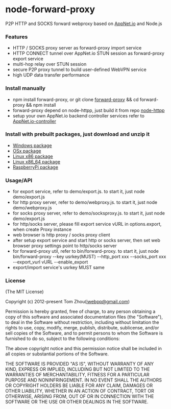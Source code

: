 node-forward-proxy
===============

P2P HTTP and SOCKS forward webproxy based on [AppNet.io](https://github.com/InstantWebP2P/appnet.io) and Node.js

### Features

* HTTP / SOCKS proxy server as forward-proxy import service
* HTTP CONNECT tunnel over AppNet.io STUN session as forward-proxy export service
* multi-hop relay over STUN session
* secure P2P proxy tunnel to build user-defined WebVPN service
* high UDP data transfer performance

### Install manually
* npm install forward-proxy, or git clone [forward-proxy](https://github.com/InstantWebP2P/forward-proxy.git) && cd forward-proxy && npm install
* forward-proxy depend on node-httpp, just build it from repo [node-httpp](https://github.com/InstantWebP2P/node-httpp)
* setup your own AppNet.io backend controller services refer to [AppNet.io-controller](https://github.com/InstantWebP2P/appnet.io-controller)

### Install with prebuilt packages, just download and unzip it
* [Windows package](https://github.com/InstantWebP2P/node-forward-proxy/archive/pkg-release-windows.zip)
* [OSx package](https://github.com/InstantWebP2P/node-forward-proxy/archive/pkg-release-osx.zip)
* [Linux x86 package](https://github.com/InstantWebP2P/node-forward-proxy/archive/pkg-release-linux32.zip)
* [Linux x86_64 package](https://github.com/InstantWebP2P/node-forward-proxy/archive/pkg-release-linux64.zip)
* [RaspberryPi package](https://github.com/InstantWebP2P/node-forward-proxy/archive/pkg-release-pi.zip)

### Usage/API
* for export service, refer to demo/export.js. to start it, just node demo/export.js
* for http proxy server, refer to demo/webproxy.js. to start it, just node demo/webproxy.js
* for socks proxy server, refer to demo/socksproxy.js. to start it, just node demo/export.js
* for http/socks server, please fill export service vURL in options.export, when create Proxy instance
* web browser is http proxy / socks proxy client
* after setup export service and start http or socks server, then set web browser proxy settings point to http/socks server
* for forward-proxy util, refer to bin/forward-proxy. to start it, just node bin/forward-proxy --key usrkey(MUST) --http_port xxx --socks_port xxx --export_vurl vURL --enable_export
* export/import service's usrkey MUST same

### License

(The MIT License)

Copyright (c) 2012-present Tom Zhou(iwebpp@gmail.com)

Permission is hereby granted, free of charge, to any person obtaining a copy of this software and associated documentation files (the "Software"), to deal in the Software without restriction, including without limitation the rights to use, copy, modify, merge, publish, distribute, sublicense, and/or sell copies of the Software, and to permit persons to whom the Software is furnished to do so, subject to the following conditions:

The above copyright notice and this permission notice shall be included in all copies or substantial portions of the Software.

THE SOFTWARE IS PROVIDED "AS IS", WITHOUT WARRANTY OF ANY KIND, EXPRESS OR IMPLIED, INCLUDING BUT NOT LIMITED TO THE WARRANTIES OF MERCHANTABILITY, FITNESS FOR A PARTICULAR PURPOSE AND NONINFRINGEMENT. IN NO EVENT SHALL THE AUTHORS OR COPYRIGHT HOLDERS BE LIABLE FOR ANY CLAIM, DAMAGES OR OTHER LIABILITY, WHETHER IN AN ACTION OF CONTRACT, TORT OR OTHERWISE, ARISING FROM, OUT OF OR IN CONNECTION WITH THE SOFTWARE OR THE USE OR OTHER DEALINGS IN THE SOFTWARE.

